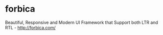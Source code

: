 # forbica
Beautiful, Responsive and Modern UI Framework that Support both LTR and RTL - http://forbica.com/
